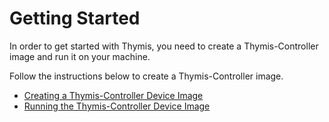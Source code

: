 # Getting Started

In order to get started with Thymis, you need to create a Thymis-Controller image and run it on your machine.

Follow the instructions below to create a Thymis-Controller image.

- [Creating a Thymis-Controller Device Image](getting_started/creating_a_thymis_controller_device_image.md)
- [Running the Thymis-Controller Device Image](getting_started/running_the_thymis_controller_device_image.md)
